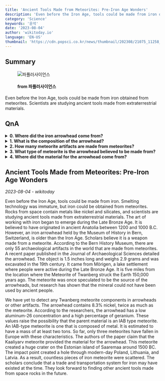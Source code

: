 ```yaml
---
title: 'Ancient Tools Made from Meteorites: Pre-Iron Age Wonders'
description: 'Even before the Iron Age, tools could be made from iron obtained from meteorites. Scientists are studying ancient tools made from extraterrestrial materials.'
category: 'Science'
keywords: '운석'
date: '2023-08-04'
author: 'wikitoday.io'
language: 'EN-US'
thumbnail: 'https://cdn.popsci.co.kr/news/thumbnail/202308/21075_11258_547_v150.jpg'
---
```


## Summary



<figure>
    <img src="https://cdn.popsci.co.kr/news/thumbnail/202308/21075_11258_547_v150.jpg" alt="파퓰러사이언스" />
    <figcaption>
        <h4> from 파퓰러사이언스</h4>
    </figcaption>
</figure>


Even before the Iron Age, tools could be made from iron obtained from meteorites. Scientists are studying ancient tools made from extraterrestrial materials.


## QnA

    
<details>
    <summary><b>0. Where did the iron arrowhead come from?</b></summary>
    The iron arrowhead was excavated in Mörigen, a lake settlement where people were active during the Late Bronze Age.
</details>
    
<details>
    <summary><b>1. What is the composition of the arrowhead?</b></summary>
    The arrowhead contains 8.3% nickel, twice as much as the meteorite, and has a low aluminum-26 concentration and a high percentage of geranium.
</details>
    
<details>
    <summary><b>2. How many meteorite artifacts are made from meteorites?</b></summary>
    According to the Bern History Museum, there are only 55 archaeological artifacts in the world that are made from meteorites.
</details>
    
<details>
    <summary><b>3. What type of meteorite is the arrowhead believed to be made from?</b></summary>
    The arrowhead is believed to be made from an IAB type meteorite, which is composed of metal.
</details>
    
<details>
    <summary><b>4. Where did the material for the arrowhead come from?</b></summary>
    The authors of the paper claim that the material for the arrowhead came from the Kaaliyarv meteorite, which created a huge crater on the Estonian island of Saaremaa around 1500 BC.
</details>
    


## Ancient Tools Made from Meteorites: Pre-Iron Age Wonders

_2023-08-04 - wikitoday_

Even before the Iron Age, tools could be made from iron. Smelting technology was immature, but iron could be obtained from meteorites. Rocks from space contain metals like nickel and silicates, and scientists are studying ancient tools made from extraterrestrial materials. The art of working with iron began to emerge during the Late Bronze Age. It is believed to have originated in ancient Anatolia between 1200 and 1000 B.C. However, an iron arrowhead held by the Museum of History in Bern, Switzerland, is older than the Iron Age. Scholars believe it is a weapon made from a meteorite. According to the Bern History Museum, there are only 55 archaeological artifacts in the world that are made from meteorites. A recent paper published in the Journal of Archaeological Sciences detailed the arrowhead. The object is 1.5 inches long and weighs 2.9 grams and was excavated in the 19th century. It came from Mörigen, a lake settlement where people were active during the Late Bronze Age. It is five miles from the location where the Meteorite of Twanberg struck the Earth 150,000 years ago. The meteorite was once speculated to be the source of the arrowheads, but research has shown that the mineral could not have been used by ancient people.



We have yet to detect any Twanberg meteorite components in arrowheads or other artifacts. The arrowhead contains 8.3% nickel, twice as much as the meteorite. According to the researchers, the arrowhead has a low aluminum-26 concentration and a high percentage of geranium. These values raise the possibility that the parent material is an IAB type meteorite. An IAB-type meteorite is one that is composed of metal. It is estimated to have a mass of at least two tons. So far, only three meteorites have fallen in Europe with these characteristics. The authors of the paper claim that the Kaaliyarv meteorite provided the material for the arrowhead. This meteorite created a huge crater on the Estonian island of Saaremaa around 1500 BC. The impact point created a hole through modern-day Poland, Lithuania, and Latvia. As a result, countless pieces of iron meteorite were scattered. The scholars conclude that a trade and transportation system for iron may have existed at the time. They look forward to finding other ancient tools made from space rocks in the future.
